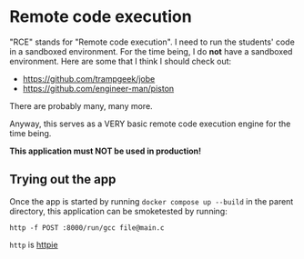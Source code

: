 # Remote code execution

"RCE" stands for "Remote code execution". I need to run the students'
code in a sandboxed environment. For the time being, I do **not** have
a sandboxed environment. Here are some that I think I should check out:

 - https://github.com/trampgeek/jobe
 - https://github.com/engineer-man/piston

There are probably many, many more.

Anyway, this serves as a VERY basic remote code execution engine for the
time being. 

**This application must NOT be used in production!**

## Trying out the app

Once the app is started by running `docker compose up --build` in the parent directory, this application can be smoketested by running:

    http -f POST :8000/run/gcc file@main.c

`http` is [httpie](https://httpie.io/docs/cli)